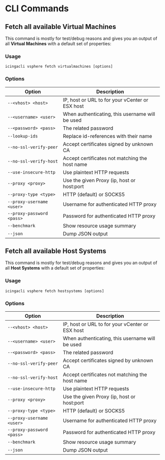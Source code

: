 <a name="CLI-Commands"></a>CLI Commands
=======================================

Fetch all available Virtual Machines
------------------------------------

This command is mostly for test/debug reasons and gives you an output of all
**Virtual Machines** with a default set of properties:

### Usage

    icingacli vsphere fetch virtualmachines [options]


### Options  
 
| Option                    | Description                                     |
|---------------------------|-------------------------------------------------|
| `--<vhost> <host>`        | IP, host or URL to for your vCenter or ESX host |
| `--<username> <user>`     | When authenticating, this username will be used |
| `--<password> <pass>`     | The related password                            |
| `--lookup-ids`            | Replace id-references with their name           |
| `--no-ssl-verify-peer`    | Accept certificates signed by unknown CA        |
| `--no-ssl-verify-host`    | Accept certificates not matching the host name  |
| `--use-insecure-http`     | Use plaintext HTTP requests                     |
| `--proxy <proxy>`         | Use the given Proxy (ip, host or host:port      |
| `--proxy-type <type>`     | HTTP (default) or SOCKS5                        |
| `--proxy-username <user>` | Username for authenticated HTTP proxy           |
| `--proxy-password <pass>` | Password for authenticated HTTP proxy           |
| `--benchmark`             | Show resource usage summary                     |
| `--json`                  | Dump JSON output                                |


Fetch all available Host Systems
--------------------------------

This command is mostly for test/debug reasons and gives you an output of all
**Host Systems** with a default set of properties:

### Usage

    icingacli vsphere fetch hostsystems [options]


### Options

| Option                    | Description                                     |
|---------------------------|-------------------------------------------------|
| `--<vhost> <host>`        | IP, host or URL to for your vCenter or ESX host |
| `--<username> <user>`     | When authenticating, this username will be used |
| `--<password> <pass>`     | The related password                            |
| `--no-ssl-verify-peer`    | Accept certificates signed by unknown CA        |
| `--no-ssl-verify-host`    | Accept certificates not matching the host name  |
| `--use-insecure-http`     | Use plaintext HTTP requests                     |
| `--proxy <proxy>`         | Use the given Proxy (ip, host or host:port      |
| `--proxy-type <type>`     | HTTP (default) or SOCKS5                        |
| `--proxy-username <user>` | Username for authenticated HTTP proxy           |
| `--proxy-password <pass>` | Password for authenticated HTTP proxy           |
| `--benchmark`             | Show resource usage summary                     |
| `--json`                  | Dump JSON output                                |
